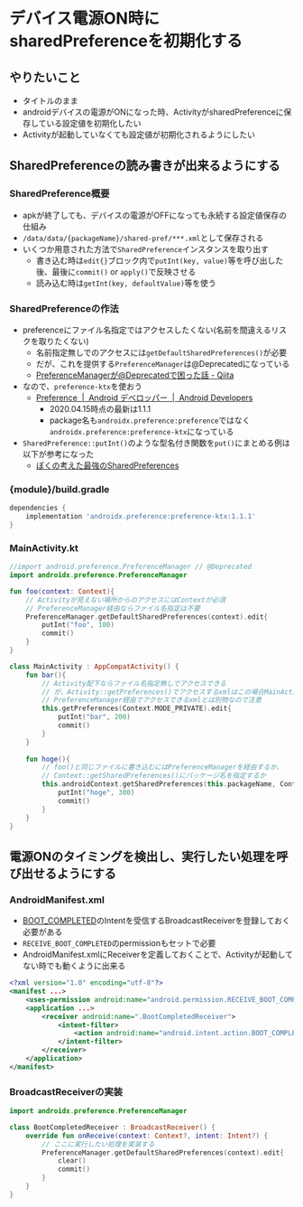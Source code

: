 # デバイス電源ON時にsharedPreferenceを初期化する

## やりたいこと
- タイトルのまま
- androidデバイスの電源がONになった時、ActivityがsharedPreferenceに保存している設定値を初期化したい
- Activityが起動していなくても設定値が初期化されるようにしたい

## SharedPreferenceの読み書きが出来るようにする

### SharedPreference概要
- apkが終了しても、デバイスの電源がOFFになっても永続する設定値保存の仕組み
- `/data/data/{packageName}/shared-pref/***.xml`として保存される
- いくつか用意された方法で`SharedPreference`インスタンスを取り出す
    - 書き込む時は`edit{}`ブロック内で`putInt(key, value)`等を呼び出した後、最後に`commit()` or `apply()`で反映させる
    - 読み込む時は`getInt(key, defaultValue)`等を使う

### SharedPreferenceの作法
- preferenceにファイル名指定ではアクセスしたくない(名前を間違えるリスクを取りたくない)
	- 名前指定無しでのアクセスには`getDefaultSharedPreferences()`が必要
	- だが、これを提供する`PreferenceManager`は@Deprecatedになっている
	- [PreferenceManagerが@Deprecatedで困った話 - Qiita](https://qiita.com/kph7mgb/items/bdaab20ca708df571b46)
- なので、`preference-ktx`を使おう
	- [Preference  \|  Android デベロッパー  |  Android Developers](https://developer.android.com/jetpack/androidx/releases/preference?hl=ja)
		- 2020.04.15時点の最新は1.1.1
		- package名も`androidx.preference:preference`ではなく`androidx.preference:preference-ktx`になっている
- `SharedPreference::putInt()`のような型名付き関数を`put()`にまとめる例は以下が参考になった
    - [ぼくの考えた最強のSharedPreferences](https://qiita.com/susu_susu__/items/76a59e0cf6c93db74bd7)

### {module}/build.gradle
```groovy:build.gradle
dependencies {
    implementation 'androidx.preference:preference-ktx:1.1.1'
}
```

### MainActivity.kt
```kotlin
//import android.preference.PreferenceManager // @Deprecated
import androidx.preference.PreferenceManager

fun foo(context: Context){
	// Activityが見えない場所からのアクセスにはContextが必須
	// PreferenceManager経由ならファイル名指定は不要
	PreferenceManager.getDefaultSharedPreferences(context).edit{
		putInt("foo", 100)
		commit()
    }
}

class MainActivity : AppCompatActivity() {
	fun bar(){
		// Activity配下ならファイル名指定無しでアクセスできる
		// が、Activity::getPreferences()でアクセスするxmlはこの場合MainActivity.xmlであり、
        // PreferenceManager経由でアクセスできるxmlとは別物なので注意
		this.getPreferences(Context.MODE_PRIVATE).edit{
			putInt("bar", 200)
			commit()
		}
	}
	
	fun hoge(){
		// foo()と同じファイルに書き込むにはPreferenceManagerを経由するか、
        // Context::getSharedPreferences()にパッケージ名を指定するか
		this.androidContext.getSharedPreferences(this.packageName, Context.MODE_PRIVATE).edit{
			putInt("hoge", 300)
			commit()
		}
	}
}
```


## 電源ONのタイミングを検出し、実行したい処理を呼び出せるようにする

### AndroidManifest.xml
- [BOOT_COMPLETED](https://developer.android.com/reference/android/content/Intent#ACTION_BOOT_COMPLETED)のIntentを受信するBroadcastReceiverを登録しておく必要がある
- `RECEIVE_BOOT_COMPLETED`のpermissionもセットで必要
- AndroidManifest.xmlにReceiverを定義しておくことで、Activityが起動してない時でも動くように出来る

```xml
<?xml version="1.0" encoding="utf-8"?>
<manifest ...>
    <uses-permission android:name="android.permission.RECEIVE_BOOT_COMPLETED" />
    <application ...>
        <receiver android:name=".BootCompletedReceiver">
            <intent-filter>
                <action android:name="android.intent.action.BOOT_COMPLETED"/>
            </intent-filter>
        </receiver>
    </application>
</manifest>
```

### BroadcastReceiverの実装
```kotlin
import androidx.preference.PreferenceManager

class BootCompletedReceiver : BroadcastReceiver() {
    override fun onReceive(context: Context?, intent: Intent?) {
        // ここに実行したい処理を実装する
        PreferenceManager.getDefaultSharedPreferences(context).edit{
            clear()
            commit()
        }
    }
}
```